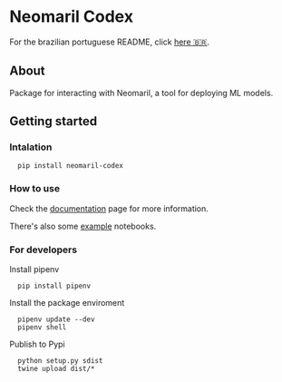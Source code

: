# Neomaril Codex

For the brazilian portuguese README, click [here :brazil:](./README.pt-br.md).

## About

Package for interacting with Neomaril, a tool for deploying ML models.

## Getting started

### Intalation
```
  pip install neomaril-codex
```

### How to use

Check the [documentation](https://datarisk-io.github.io/mlops-neomaril-codex) page for more information.

There's also some [example](https://github.com/datarisk-io/mlops-neomaril-codex/tree/master/notebooks) notebooks.

### For developers

Install pipenv

```
  pip install pipenv
```

Install the package enviroment

```
  pipenv update --dev
  pipenv shell
```

Publish to Pypi

```
  python setup.py sdist
  twine upload dist/*
```
